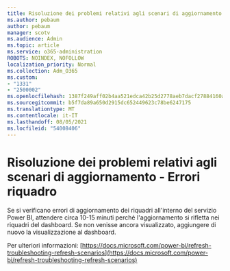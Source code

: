 ```yaml
---
title: Risoluzione dei problemi relativi agli scenari di aggiornamento - Errori riquadro
ms.author: pebaum
author: pebaum
manager: scotv
ms.audience: Admin
ms.topic: article
ms.service: o365-administration
ROBOTS: NOINDEX, NOFOLLOW
localization_priority: Normal
ms.collection: Adm_O365
ms.custom:
- "1331"
- "2500002"
ms.openlocfilehash: 1387f249aff02b4aa521edca42b25d2778aeb7dacf27884160ae3a252959f6c9
ms.sourcegitcommit: b5f7da89a650d2915dc652449623c78be6247175
ms.translationtype: MT
ms.contentlocale: it-IT
ms.lasthandoff: 08/05/2021
ms.locfileid: "54008406"
---
```

# <a name="troubleshooting-refresh-scenarios---tile-errors"></a>Risoluzione dei problemi relativi agli scenari di aggiornamento - Errori riquadro

Se si verificano errori di aggiornamento dei riquadri all'interno del servizio Power BI, attendere circa 10-15 minuti perché l'aggiornamento si rifletta nei riquadri del dashboard. Se non venisse ancora visualizzato, aggiungere di nuovo la visualizzazione al dashboard.

Per ulteriori informazioni: [https://docs.microsoft.com/power-bi/refresh-troubleshooting-refresh-scenarios](https://docs.microsoft.com/power-bi/refresh-troubleshooting-refresh-scenarios)

